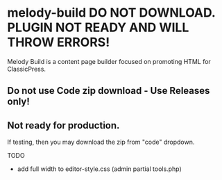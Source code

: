 # melody-build DO NOT DOWNLOAD. PLUGIN NOT READY AND WILL THROW ERRORS!
Melody Build is a content page builder focused on promoting HTML for ClassicPress. 

## Do not use Code zip download - Use Releases only!
## Not ready for production.

If testing, then you may download the zip from "code" dropdown.

TODO
- add full width to editor-style.css (admin partial tools.php)
